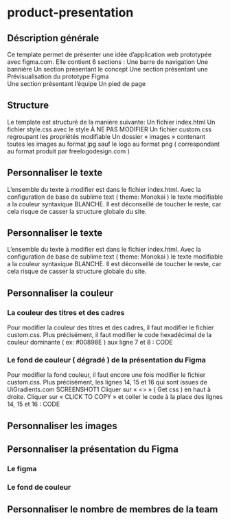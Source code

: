 # product-presentation

## Déscription générale
Ce template permet de présenter une idée d’application web prototypée avec figma.com. Elle contient 6 sections :
Une barre de navigation
Une bannière
Un section présentant le concept
Une section présentant une Prévisualisation du prototype Figma	
Une section présentant l’équipe
Un pied de page 

## Structure
Le template est structuré de la manière suivante:
Un fichier index.html
Un fichier style.css avec le style À NE PAS MODIFIER
Un fichier custom.css regroupant les propriétés modifiable
Un dossier « images » contenant toutes les images au format jpg sauf le logo au format png ( correspondant au format produit par freelogodesign.com ) 


## Personnaliser le texte
L’ensemble du texte à modifier est dans le fichier index.html. Avec la configuration de base de sublime text ( theme: Monokai ) le texte modifiable a la couleur syntaxique BLANCHE. Il est déconseillé de toucher le reste, car cela risque de casser la structure globale du site. 

## Personnaliser le texte
L’ensemble du texte à modifier est dans le fichier index.html. Avec la configuration de base de sublime text ( theme: Monokai ) le texte modifiable a la couleur syntaxique BLANCHE. Il est déconseillé de toucher le reste, car cela risque de casser la structure globale du site. 

## Personnaliser la couleur
### La couleur des titres et des cadres
Pour modifier la couleur des titres et des cadres, il faut modifier le fichier custom.css. Plus précisément, il faut modifier le code hexadécimal de la couleur dominante ( ex: #00898E ) aux ligne 7 et 8 :
CODE

### Le fond de couleur ( dégradé ) de la présentation du Figma
Pour modifier la fond couleur, il faut encore une fois modifier le fichier custom.css. Plus précisément, les lignes 14, 15 et 16 qui sont issues de UiGradients.com	
SCREENSHOT1
Cliquer sur « <> » ( Get css ) en haut à droite.
Cliquer sur « CLICK TO COPY » et coller le code à la place des lignes 14, 15 et 16 :
CODE

## Personnaliser les images

## Personnaliser la présentation du Figma
### Le figma
### Le fond de couleur

## Personnaliser le nombre de membres de la team





